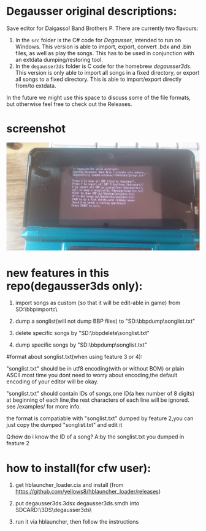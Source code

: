 # Degausser original descriptions:



Save editor for Daigasso! Band Brothers P. There are currently two flavours:

1. In the `src` folder is the C# code for _Degausser_, intended to run on Windows. This version is able to import, export, convert .bdx and .bin files, as well as play the songs. This has to be used in conjunction with an extdata dumping/restoring tool.
2. In the `degausser3ds` folder is C code for the homebrew _degausser3ds_. This version is only able to import all songs in a fixed directory, or export all songs to a fixed directory. This is able to import/export directly from/to extdata.

In the future we might use this space to discuss some of the file formats, but otherwise feel free to check out the Releases.

# screenshot
![screenshot](https://github.com/wangyu-/Degausser/blob/master/Capture.PNG)
# new features in this repo(degausser3ds only):


1. import songs as custom (so that it will be edit-able in game) from SD:\bbpimportc\


2. dump a songlist(will not dump BBP files)  to "SD:\bbpdump\songlist.txt"


3. delete specific songs by "SD:\bbpdelete\songlist.txt"


4. dump specific songs by "SD:\bbpdump\songlist.txt"



#format about songlist.txt(when using feature 3 or 4):


"songlist.txt" should be in utf8 encoding(with or without BOM) or plain ASCII.most time you dont need to worry about encoding,the default encoding of your editor will be okay.

"songlist.txt" should contain IDs of songs,one ID(a hex number of 8 digits) at beginning of each line,the rest characters of each line will be ignored. see /examples/ for more info. 

the format is compatiable with "songlist.txt" dumped by feature 2,you can just copy the dumped "songlist.txt" and edit it

Q:how do i know the ID of a song?  A:by the songlist.txt you dumped in feature 2



# how to install(for cfw user):
1. get hblauncher_loader.cia and install (from https://github.com/yellows8/hblauncher_loader/releases)

2. put degausser3ds.3dsx degausser3ds.smdh into SDCARD:\3DS\degausser3ds\


3. run it via hblauncher, then follow the instructions

